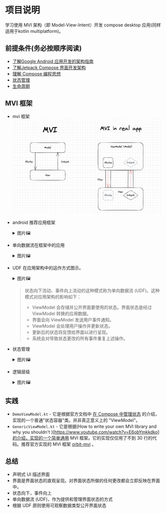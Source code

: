 # 项目说明

学习使用 MVI 架构（即 Model-View-Intent）开发 compose desktop 应用(同样适用于kotlin multiplatform)。

## 前提条件(务必按顺序阅读)

- [了解Google Android 应用开发的架构指南](https://developer.android.com/topic/architecture)
- [了解Jetpack Compose 界面开发架构](https://developer.android.com/jetpack/compose/architecture)
- [理解 Compose 编程思想](https://developer.android.com/jetpack/compose/mental-model)
- [状态管理](https://developer.android.com/jetpack/compose/state)
- [生命周期](https://developer.android.com/jetpack/compose/lifecycle)

## MVI 框架

* mvi 框架
  ![mvi-arch](img/mvi-arch.png)

* android 推荐应用框架
  <details><summary>图片🖼️</summary>
  
  ![android-mvi-arch](https://developer.android.com/static/topic/libraries/architecture/images/mad-arch-overview-ui.png)
  
  </details>

* 单向数据流在框架中的应用
  <details><summary>图片🖼️</summary>
  
  ![UDF-in-mvi-arch](https://developer.android.com/static/topic/libraries/architecture/images/mad-arch-ui-udf.png)
  
  </details>

* UDF 在应用架构中的运作方式图示。
  <details><summary>图片🖼️</summary>
  
  ![udf-in-action](https://developer.android.com/static/topic/libraries/architecture/images/mad-arch-ui-udf-in-action.png)
  
  </details>
  
  > 状态向下流动、事件向上流动的这种模式称为单向数据流 (UDF)。这种模式对应用架构的影响如下：
  > - ViewModel 会存储并公开界面要使用的状态。界面状态是经过 ViewModel 转换的应用数据。
  > - 界面会向 ViewModel 发送用户事件通知。
  > - ViewModel 会处理用户操作并更新状态。
  > - 更新后的状态将反馈给界面以进行呈现。
  > - 系统会对导致状态更改的所有事件重复上述操作。

* 状态管理
  <details><summary>图片🖼️</summary>
  
  ![state-holder](https://developer.android.com/static/images/jetpack/compose/state-dependencies.svg)
  
  </details>

* 逻辑层级
  <details><summary>图片🖼️</summary>
  
  ![logic-hierarchy](https://developer.android.com/static/images/topic/architecture/ui-layer/logic-hierarchy.png)
  
  </details>

## 实践

- `DemoViewModel.kt` - 它是根据官方文档中 [在 Compose 中管理状态](https://developer.android.com/jetpack/compose/state#managing-state) 的介绍，实现的一个普通"状态容器"类。并非真正意义上的 "ViewModel"。
- `GenericViewModel.kt` - 它是根据(How to write your own MVI library and why you shouldn't
  )[https://www.youtube.com/watch?v=E6obYmkkdko]的介绍，实现的一个简单通用 MVI 框架。它的实现仅仅用了不到 30 行的代码。推荐官方实现的 MVI 框架 [orbit-mvi](https://github.com/orbit-mvi/orbit-mvi) 。

## 总结

- 声明式 UI 描述界面
- 界面是界面状态的直观呈现。对界面状态所做的任何更改都会立即反映在界面中。
- 状态向下，事件向上
- 单向数据流 (UDF)，作为提供和管理界面状态的方式
- 根据 UDF 原则使用可观察数据类型公开界面状态